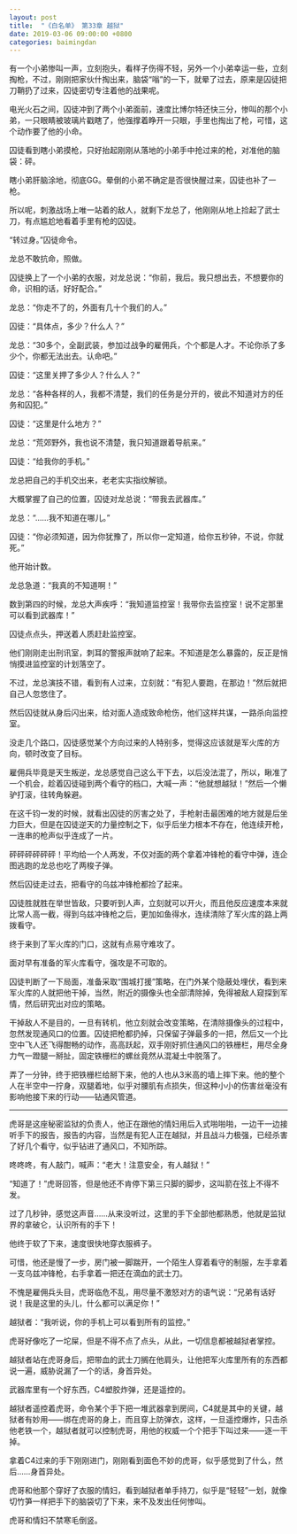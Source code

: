 ```yaml
---
layout: post
title:  "《白名单》 第33章 越狱"
date: 2019-03-06 09:00:00 +0800
categories: baimingdan
---
```

有一个小弟惨叫一声，立刻抱头，看样子伤得不轻，另外一个小弟幸运一些，立刻掏枪，不过，刚刚把家伙什掏出来，脑袋“嗡”的一下，就晕了过去，原来是囚徒把刀鞘扔了过来，囚徒密切专注着他的战果呢。

电光火石之间，囚徒冲到了两个小弟面前，速度比博尔特还快三分，惨叫的那个小弟，一只眼睛被玻璃片戳瞎了，他强撑着睁开一只眼，手里也掏出了枪，可惜，这个动作要了他的小命。

囚徒看到瞎小弟摸枪，只好抬起刚刚从落地的小弟手中抢过来的枪，对准他的脑袋：砰。

瞎小弟肝脑涂地，彻底GG。晕倒的小弟不确定是否很快醒过来，囚徒也补了一枪。

所以呢，刺激战场上唯一站着的敌人，就剩下龙总了，他刚刚从地上捡起了武士刀，有点尴尬地看着手里有枪的囚徒。

“转过身。”囚徒命令。

龙总不敢抗命，照做。

囚徒换上了一个小弟的衣服，对龙总说：“你前，我后。我只想出去，不想要你的命，识相的话，好好配合。”

龙总：“你走不了的，外面有几十个我们的人。”

囚徒：“具体点，多少？什么人？”

龙总：“30多个，全副武装，参加过战争的雇佣兵，个个都是人才。不论你杀了多少个，你都无法出去。认命吧。”

囚徒：“这里关押了多少人？什么人？”

龙总：“各种各样的人，我都不清楚，我们的任务是分开的，彼此不知道对方的任务和囚犯。”

囚徒：“这里是什么地方？”

龙总：“荒郊野外，我也说不清楚，我只知道跟着导航来。”

囚徒：“给我你的手机。”

龙总把自己的手机交出来，老老实实指纹解锁。

大概掌握了自己的位置，囚徒对龙总说：“带我去武器库。”

龙总：“……我不知道在哪儿。”

囚徒：“你必须知道，因为你犹豫了，所以你一定知道，给你五秒钟，不说，你就死。”

他开始计数。

龙总急道：“我真的不知道啊！”

数到第四的时候，龙总大声疾呼：“我知道监控室！我带你去监控室！说不定那里可以看到武器库！”

囚徒点点头，押送着人质赶赴监控室。

他们刚刚走出刑讯室，刺耳的警报声就响了起来。不知道是怎么暴露的，反正是悄悄摸进监控室的计划落空了。

不过，龙总演技不错，看到有人过来，立刻就：“有犯人要跑，在那边！”然后就把自己人忽悠住了。

然后囚徒就从身后闪出来，给对面人造成致命枪伤，他们这样共谋，一路杀向监控室。

没走几个路口，囚徒感觉某个方向过来的人特别多，觉得这应该就是军火库的方向，顿时改变了目标。

雇佣兵毕竟是天生叛逆，龙总感觉自己这么干下去，以后没法混了，所以，瞅准了一个机会，趁着囚徒碰到两个看守的档口，大喊一声：“他就想越狱！”然后一个懒驴打滚，往转角躲避。

在这千钧一发的时候，就看出囚徒的厉害之处了，手枪射击最困难的地方就是后坐力巨大，但是在囚徒逆天的力量控制之下，似乎后坐力根本不存在，他连续开枪，一连串的枪声似乎连成了一片。

砰砰砰砰砰砰！平均给一个人两发，不仅对面的两个拿着冲锋枪的看守中弹，连企图逃跑的龙总也吃了两梭子弹。

然后囚徒走过去，把看守的乌兹冲锋枪都捡了起来。

囚徒胜就胜在举世皆敌，只要听到人声，立刻就可以开火，而且他反应速度本来就比常人高一截，得到乌兹冲锋枪之后，更加如鱼得水，连续清除了军火库的路上两拨看守。

终于来到了军火库的门口，这就有点易守难攻了。

面对早有准备的军火库看守，强攻是不可取的。

囚徒判断了一下局面，准备采取“围城打援”策略，在门外某个隐蔽处埋伏，看到来军火库的人就把他干掉，当然，附近的摄像头也全部清除掉，免得被敌人窥探到军情，然后研究出对应的策略。

干掉敌人不是目的，一旦有转机，他立刻就会改变策略，在清除摄像头的过程中，忽然发现通风口的位置。囚徒把枪都扔掉，只保留子弹最多的一把，然后又一个比空中飞人还飞得酣畅的动作，高高跃起，双手刚好抓住通风口的铁栅栏，用尽全身力气一蹬腿一掰扯，固定铁栅栏的螺丝竟然从混凝土中脱落了。

弄了一分钟，终于把铁栅栏给掰下来，他的人也从3米高的墙上摔下来。他的整个人在半空中一拧身，双腿着地，似乎对腰肌有点损失，但这种小小的伤害丝毫没有影响他接下来的行动——钻通风管道。

***

虎哥是这座秘密监狱的负责人，他正在跟他的情妇用后入式啪啪啪，一边干一边接听手下的报告，报告的内容，当然是有犯人正在越狱，并且战斗力极强，已经杀害了好几个看守，似乎钻进了通风口，不知所踪。

咚咚咚，有人敲门，喊声：“老大！注意安全，有人越狱！”

“知道了！”虎哥回答，但是他还不肯停下第三只脚的脚步，这叫箭在弦上不得不发。

过了几秒钟，感觉这声音……从来没听过，这里的手下全部他都熟悉，他就是监狱界的拿破仑，认识所有的手下！

他终于软了下来，速度很快地穿衣服裤子。

可惜，他还是慢了一步，房门被一脚踹开，一个陌生人穿着看守的制服，左手拿着一支乌兹冲锋枪，右手拿着一把还在滴血的武士刀。

不愧是雇佣兵头目，虎哥临危不乱，用尽量不激怒对方的语气说：“兄弟有话好说！我是这里的头儿，什么都可以满足你！”

越狱者：“我听说，你的手机上可以看到所有的监控。”

虎哥好像吃了一坨屎，但是不得不点了点头，从此，一切信息都被越狱者掌控。

越狱者站在虎哥身后，把带血的武士刀搁在他肩头，让他把军火库里所有的东西都说一遍，威胁说漏了一个的话，身首异处。

武器库里有一个好东西，C4塑胶炸弹，还是遥控的。

越狱者遥控着虎哥，命令某个手下把一堆武器拿到房间，C4就是其中的关键，越狱者有妙用——绑在虎哥的身上，而且穿上防弹衣，这样，一旦遥控爆炸，只击杀他老铁一个，越狱者就可以控制虎哥，用他的权威一个个把手下叫过来——逐一干掉。

拿着C4过来的手下刚刚进门，刚刚看到面色不妙的虎哥，似乎感觉到了什么，然后……身首异处。

虎哥和他那个穿好了衣服的情妇，看到越狱者单手持刀，似乎是“轻轻”一划，就像切竹笋一样把手下的脑袋切了下来，来不及发出任何惨叫。

虎哥和情妇不禁寒毛倒竖。
